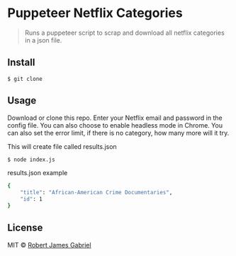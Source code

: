 # Puppeteer Netflix Categories

> Runs a puppeteer script to scrap and download all netflix categories in a json file.


## Install

```
$ git clone 
```


## Usage

Download or clone this repo.
Enter your Netflix email and password in the config file.
You can also choose to enable headless mode in Chrome.
You can also set the error limit, if there is no category, how many more will it try.

This will create file called results.json

```bash
$ node index.js
```

results.json example
```bash
{
    "title": "African-American Crime Documentaries",
    "id": 1
}

```





## License

MIT © [Robert James Gabriel](https://robertgabriel.ninja)